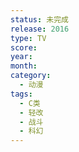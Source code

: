 ```yaml
---
status: 未完成
release: 2016
type: TV
score:
year:
month:
category:
  - 动漫
tags:
  - C类
  - 轻改
  - 战斗
  - 科幻
---
```

